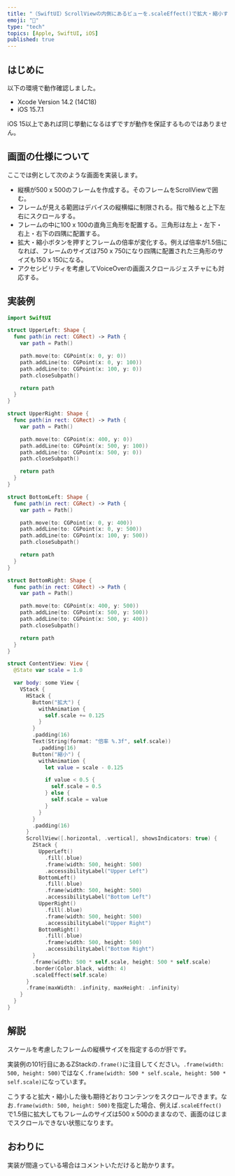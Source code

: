 ```yaml
---
title: "（SwiftUI）ScrollViewの内側にあるビューを.scaleEffect()で拡大・縮小する"
emoji: "👻"
type: "tech"
topics: [Apple, SwiftUI, iOS]
published: true
---
```

## はじめに

以下の環境で動作確認しました。

- Xcode Version 14.2 (14C18)
- iOS 15.7.1

iOS 15以上であれば同じ挙動になるはずですが動作を保証するものではありません。

## 画面の仕様について

ここでは例として次のような画面を実装します。

- 縦横が500 x 500のフレームを作成する。そのフレームをScrollViewで囲む。
- フレームが見える範囲はデバイスの縦横幅に制限される。指で触ると上下左右にスクロールする。
- フレームの中に100 x 100の直角三角形を配置する。三角形は左上・左下・右上・右下の四隅に配置する。
- 拡大・縮小ボタンを押すとフレームの倍率が変化する。例えば倍率が1.5倍になれば、フレームのサイズは750 x 750になり四隅に配置された三角形のサイズも150 x 150になる。
- アクセシビリティを考慮してVoiceOverの画面スクロールジェスチャにも対応する。

## 実装例

```swift
import SwiftUI

struct UpperLeft: Shape {
  func path(in rect: CGRect) -> Path {
    var path = Path()

    path.move(to: CGPoint(x: 0, y: 0))
    path.addLine(to: CGPoint(x: 0, y: 100))
    path.addLine(to: CGPoint(x: 100, y: 0))
    path.closeSubpath()

    return path
  }
}

struct UpperRight: Shape {
  func path(in rect: CGRect) -> Path {
    var path = Path()

    path.move(to: CGPoint(x: 400, y: 0))
    path.addLine(to: CGPoint(x: 500, y: 100))
    path.addLine(to: CGPoint(x: 500, y: 0))
    path.closeSubpath()

    return path
  }
}

struct BottomLeft: Shape {
  func path(in rect: CGRect) -> Path {
    var path = Path()

    path.move(to: CGPoint(x: 0, y: 400))
    path.addLine(to: CGPoint(x: 0, y: 500))
    path.addLine(to: CGPoint(x: 100, y: 500))
    path.closeSubpath()

    return path
  }
}

struct BottomRight: Shape {
  func path(in rect: CGRect) -> Path {
    var path = Path()

    path.move(to: CGPoint(x: 400, y: 500))
    path.addLine(to: CGPoint(x: 500, y: 500))
    path.addLine(to: CGPoint(x: 500, y: 400))
    path.closeSubpath()

    return path
  }
}

struct ContentView: View {
  @State var scale = 1.0

  var body: some View {
    VStack {
      HStack {
        Button("拡大") {
          withAnimation {
            self.scale += 0.125
          }
        }
        .padding(16)
        Text(String(format: "倍率 %.3f", self.scale))
          .padding(16)
        Button("縮小") {
          withAnimation {
            let value = scale - 0.125

            if value < 0.5 {
              self.scale = 0.5
            } else {
              self.scale = value
            }
          }
        }
        .padding(16)
      }
      ScrollView([.horizontal, .vertical], showsIndicators: true) {
        ZStack {
          UpperLeft()
            .fill(.blue)
            .frame(width: 500, height: 500)
            .accessibilityLabel("Upper Left")
          BottomLeft()
            .fill(.blue)
            .frame(width: 500, height: 500)
            .accessibilityLabel("Bottom Left")
          UpperRight()
            .fill(.blue)
            .frame(width: 500, height: 500)
            .accessibilityLabel("Upper Right")
          BottomRight()
            .fill(.blue)
            .frame(width: 500, height: 500)
            .accessibilityLabel("Bottom Right")
        }
        .frame(width: 500 * self.scale, height: 500 * self.scale)
        .border(Color.black, width: 4)
        .scaleEffect(self.scale)
      }
      .frame(maxWidth: .infinity, maxHeight: .infinity)
    }
  }
}
```

## 解説

スケールを考慮したフレームの縦横サイズを指定するのが肝です。

実装例の101行目にあるZStackの`.frame()`に注目してください。`.frame(width: 500, height: 500)`ではなく`.frame(width: 500 * self.scale, height: 500 * self.scale)`になっています。

こうすると拡大・縮小した後も期待どおりコンテンツをスクロールできます。なお`.frame(width: 500, height: 500)`を指定した場合、例えば`.scaleEffect()`で1.5倍に拡大してもフレームのサイズは500 x 500のままなので、画面のはじまでスクロールできない状態になります。

## おわりに

実装が間違っている場合はコメントいただけると助かります。
